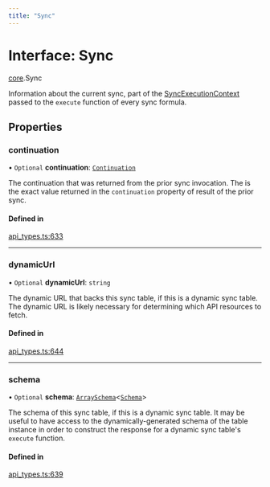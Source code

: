 ```yaml
---
title: "Sync"
---
```

# Interface: Sync

[core](../modules/core.md).Sync

Information about the current sync, part of the [SyncExecutionContext](core.SyncExecutionContext.md) passed to the
`execute` function of every sync formula.

## Properties

### continuation

• `Optional` **continuation**: [`Continuation`](core.Continuation.md)

The continuation that was returned from the prior sync invocation. The is the exact
value returned in the `continuation` property of result of the prior sync.

#### Defined in

[api_types.ts:633](https://github.com/coda/packs-sdk/blob/main/api_types.ts#L633)

___

### dynamicUrl

• `Optional` **dynamicUrl**: `string`

The dynamic URL that backs this sync table, if this is a dynamic sync table.
The dynamic URL is likely necessary for determining which API resources to fetch.

#### Defined in

[api_types.ts:644](https://github.com/coda/packs-sdk/blob/main/api_types.ts#L644)

___

### schema

• `Optional` **schema**: [`ArraySchema`](core.ArraySchema.md)<[`Schema`](../types/core.Schema.md)\>

The schema of this sync table, if this is a dynamic sync table. It may be useful to have
access to the dynamically-generated schema of the table instance in order to construct
the response for a dynamic sync table's `execute` function.

#### Defined in

[api_types.ts:639](https://github.com/coda/packs-sdk/blob/main/api_types.ts#L639)
